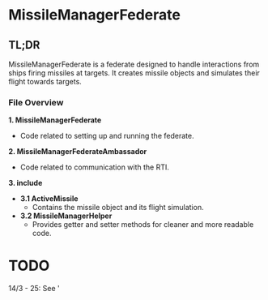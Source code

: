 # MissileManagerFederate

## TL;DR
MissileManagerFederate is a federate designed to handle interactions from ships firing missiles at targets. It creates missile objects and simulates their flight towards targets.

### File Overview

**1. MissileManagerFederate**
- Code related to setting up and running the federate.

**2. MissileManagerFederateAmbassador**
- Code related to communication with the RTI.

**3. include**
- **3.1 ActiveMissile**
  - Contains the missile object and its flight simulation.
- **3.2 MissileManagerHelper**
  - Provides getter and setter methods for cleaner and more readable code.

# TODO
14/3 - 25: See '